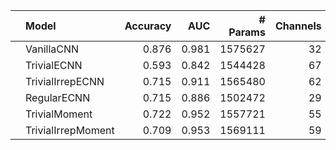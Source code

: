 |    | Model              |   Accuracy |   AUC |   # Params |   Channels |   N Layers |
|:---|:-------------------|-----------:|------:|-----------:|-----------:|-----------:|
|    | VanillaCNN         |      0.876 | 0.981 |    1575627 |         32 |          5 |
|    | TrivialECNN        |      0.593 | 0.842 |    1544428 |         67 |          5 |
|    | TrivialIrrepECNN   |      0.715 | 0.911 |    1565480 |         62 |          5 |
|    | RegularECNN        |      0.715 | 0.886 |    1502472 |         29 |          5 |
|    | TrivialMoment      |      0.722 | 0.952 |    1557721 |         55 |          5 |
|    | TrivialIrrepMoment |      0.709 | 0.953 |    1569111 |         59 |          5 |